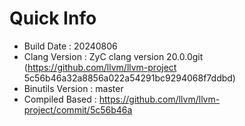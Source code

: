 # Quick Info
* Build Date : 20240806
* Clang Version : ZyC clang version 20.0.0git (https://github.com/llvm/llvm-project 5c56b46a32a8856a022a54291bc9294068f7ddbd)
* Binutils Version : master
* Compiled Based : https://github.com/llvm/llvm-project/commit/5c56b46a

